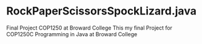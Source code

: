 # RockPaperScissorsSpockLizard.java
Final Project COP1250 at Broward College
This my final Project for COP1250C Programming in Java at Broward College
  
 
